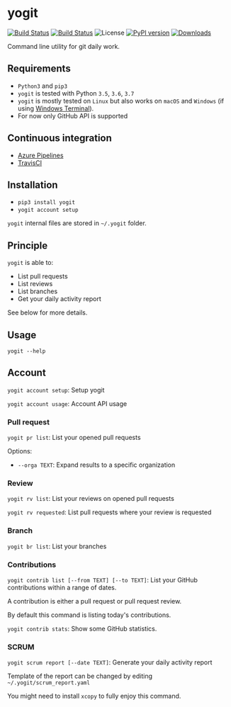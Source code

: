 # yogit

[![Build Status](https://dev.azure.com/hasboeuf/yogit/_apis/build/status/hasboeuf.yogit?branchName=master)](https://dev.azure.com/hasboeuf/yogit/_build/latest?definitionId=1&branchName=master)
[![Build Status](https://travis-ci.org/hasboeuf/yogit.svg?branch=master)](https://travis-ci.org/hasboeuf/yogit)
![License](https://img.shields.io/github/license/mashape/apistatus.svg)
[![PyPI version](https://badge.fury.io/py/yogit.svg)](https://pypi.org/project/yogit/)
[![Downloads](https://pepy.tech/badge/yogit)](https://pepy.tech/project/yogit)

Command line utility for git daily work.

## Requirements

* `Python3` and `pip3`
* `yogit` is tested with Python `3.5`, `3.6`, `3.7`
* `yogit` is mostly tested on `Linux` but also works on `macOS` and `Windows` (if using [Windows Terminal](https://github.com/microsoft/terminal)).
* For now only GitHub API is supported

## Continuous integration

* [Azure Pipelines](https://dev.azure.com/hasboeuf/yogit)
* [TravisCI](https://travis-ci.org/hasboeuf/yogit)

## Installation

* `pip3 install yogit`
* `yogit account setup`

`yogit` internal files are stored in `~/.yogit` folder.

## Principle

`yogit` is able to:

* List pull requests
* List reviews
* List branches
* Get your daily activity report

See below for more details.

## Usage

`yogit --help`

## Account

`yogit account setup`: Setup yogit

`yogit account usage`: Account API usage

### Pull request

`yogit pr list`: List your opened pull requests

Options:

* `--orga TEXT`: Expand results to a specific organization

### Review

`yogit rv list`: List your reviews on opened pull requests

`yogit rv requested`: List pull requests where your review is requested

### Branch

`yogit br list`: List your branches

### Contributions

`yogit contrib list [--from TEXT] [--to TEXT]`: List your GitHub contributions within a range of dates.

A contribution is either a pull request or pull request review.

By default this command is listing today's contributions.

`yogit contrib stats`: Show some GitHub statistics.

### SCRUM

`yogit scrum report [--date TEXT]`: Generate your daily activity report

Template of the report can be changed by editing `~/.yogit/scrum_report.yaml`

You might need to install `xcopy` to fully enjoy this command.
